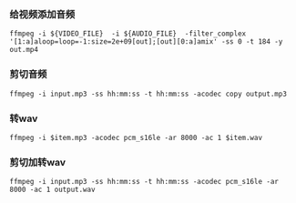 ### 给视频添加音频
```shell
ffmpeg -i ${VIDEO_FILE}  -i ${AUDIO_FILE}  -filter_complex '[1:a]aloop=loop=-1:size=2e+09[out];[out][0:a]amix' -ss 0 -t 184 -y out.mp4
```

### 剪切音频
```shell
ffmpeg -i input.mp3 -ss hh:mm:ss -t hh:mm:ss -acodec copy output.mp3
```

### 转wav
```shell
ffmpeg -i $item.mp3 -acodec pcm_s16le -ar 8000 -ac 1 $item.wav
```

### 剪切加转wav
```shell
ffmpeg -i input.mp3 -ss hh:mm:ss -t hh:mm:ss -acodec pcm_s16le -ar 8000 -ac 1 output.wav
```
